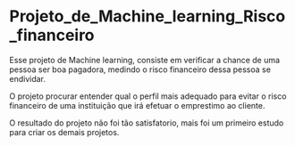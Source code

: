 # Projeto_de_Machine_learning_Risco_financeiro
Esse projeto de Machine learning, consiste em verificar a chance de uma pessoa ser boa pagadora, medindo o risco financeiro dessa pessoa se endividar.

<p>O projeto procurar entender qual o perfil mais adequado para evitar o risco financeiro de uma instituição que irá efetuar o emprestimo ao cliente.</p>
<p>O resultado do projeto não foi tão satisfatorio, mais foi um primeiro estudo para criar os demais projetos.</p>
